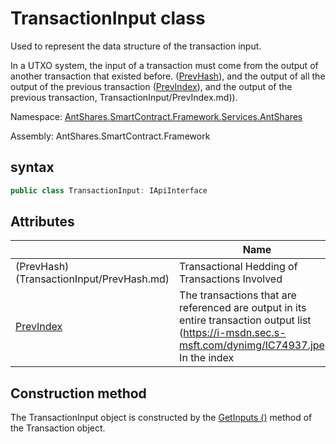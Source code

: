 # TransactionInput class

Used to represent the data structure of the transaction input.

In a UTXO system, the input of a transaction must come from the output of another transaction that existed before. ([PrevHash](TransactionInput/PrevHash.md)), and the output of all the output of the previous transaction ([PrevIndex]([PrevHash.md)), and the output of the previous transaction, TransactionInput/PrevIndex.md)).

Namespace: [AntShares.SmartContract.Framework.Services.AntShares](../AntShares.md)

Assembly: AntShares.SmartContract.Framework

## syntax

```c#
public class TransactionInput: IApiInterface
```

## Attributes

| | Name | description |
| ---------------------------------------- | ---------------------------------------- | ---------------------- |
(PrevHash) (TransactionInput/PrevHash.md) | Transactional Hedding of Transactions Involved | |[][]()
| [PrevIndex](TransactionInput/PrevIndex.md) | The transactions that are referenced are output in its entire transaction output list (https://i-msdn.sec.s-msft.com/dynimg/IC74937.jpeg) In the index

## Construction method

The TransactionInput object is constructed by the [GetInputs ()](Transaction/GetInputs.md) method of the Transaction object.
